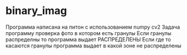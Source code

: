 # binary_imag
Программа написана на питон с использованием numpy cv2
Задача программу проверка фото в котором есть гранулы 
Если гранулы распределны то программа выдает РАСПРЕДЕЛЕНЫ 
Если где то касаются гранулы программа выдает в какой зоне не распределены
